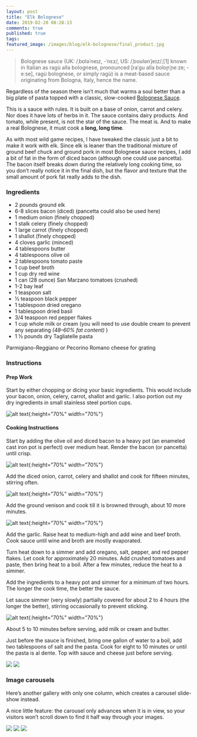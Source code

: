 ```yaml
---
layout: post
title: "Elk Bolognese"
date: 2019-02-20 08:28:13
comments: true
published: true
tags:
featured_image: /images/blog/elk-bolognese/final_product.jpg
---
```


> Bolognese sauce (UK: /ˌbɒləˈneɪz, -ˈnɛz/, US: /ˌboʊlənˈjeɪz/;[1] known in Italian as ragù alla bolognese, pronounced [raˈɡu alla boloɲˈɲeːze; -eːse], ragù bolognese, or simply ragù) is a meat-based sauce originating from Bologna, Italy, hence the name.

Regardless of the season there isn’t much that warms a soul better than a big plate of pasta topped with a classic, slow-cooked [Bolognese Sauce](https://en.wikipedia.org/wiki/Bolognese_sauce "Bolognese Sauce").

This is a sauce with rules. It is built on a base of onion, carrot and celery. Nor does it have lots of herbs in it. The sauce contains dairy products. And tomato, while present, is not the star of the sauce. The meat is. And to make a real Bolognese, it must cook a **long, long time**.

As with most wild game recipes, I have tweaked the classic just a bit to make it work with elk. Since elk is leaner than the traditional mixture of ground beef chuck and ground pork in most Bolognese sauce recipes, I add a bit of fat in the form of diced bacon (although one could use pancetta). The bacon itself breaks down during the relatively long cooking time, so you don’t really notice it in the final dish, but the flavor and texture that the small amount of pork fat really adds to the dish.

### Ingredients

* 2 pounds ground elk
* 6-8 slices bacon (diced) (pancetta could also be used here)
* 1 medium onion (finely chopped)
* 1 stalk celery (finely chopped)
* 1 large carrot (finely chopped)
* 1 shallot (finely chopped)
* 4 cloves garlic (minced)
* 4 tablespoons butter
* 4 tablespoons olive oil
* 2 tablespoons tomato paste
* 1 cup beef broth
* 1 cup dry red wine
* 1 can (28 ounce) San Marzano tomatoes (crushed)
* 1-2 bay leaf
* 1 teaspoon salt
* 1⁄2 teaspoon black pepper
* 1 tablespoon dried oregano
* 1 tablespoon dried basil
* 3/4 teaspoon red pepper flakes
* 1 cup whole milk or cream (you will need to use double cream to prevent any separating _(48–60% fat content)_ )
* 1 ½ pounds dry Tagliatelle pasta

Parmigiano-Reggiano or Pecorino Romano cheese for grating

### Instructions

#### Prep Work

Start by either chopping or dicing your basic ingredients. This would include your bacon, onion, celery, carrot, shallot and garlic. I also portion out my dry ingredients in small stainless steel portion cups.

![alt text](/images/blog/elk-bolognese/ingredients.jpg){:height="70%" width="70%"}

#### Cooking Instructions

Start by adding the olive oil and diced bacon to a heavy pot (an enameled cast iron pot is perfect) over medium heat. Render the bacon (or pancetta) until crisp.

![alt text](/images/blog/elk-bolognese/fat_reduction.jpg){:height="70%" width="70%"}

Add the diced onion, carrot, celery and shallot and cook for fifteen minutes, stirring often.

![alt text](/images/blog/elk-bolognese/mirepoix.jpg){:height="70%" width="70%"}

Add the ground venison and cook till it is browned through, about 10 more minutes.

![alt text](/images/blog/elk-bolognese/browning.jpg){:height="70%" width="70%"}

Add the garlic. Raise heat to medium-high and add wine and beef broth. Cook sauce until wine and broth are mostly evaporated.

Turn heat down to a simmer and add oregano, salt, pepper, and red pepper flakes. Let cook for approximately 20 minutes. Add crushed tomatoes and paste, then bring heat to a boil. After a few minutes, reduce the heat to a simmer.

Add the ingredients to a heavy pot and simmer for a minimum of two hours. The longer the cook time, the better the sauce.

Let sauce simmer (very slowly) partially covered for about 2 to 4 hours (the longer the better), stirring occasionally to prevent sticking.

![alt text](/images/blog/elk-bolognese/sauce.jpg){:height="70%" width="70%"}

About 5 to 10 minutes before serving, add milk or cream and butter.

Just before the sauce is finished, bring one gallon of water to a boil, add two tablespoons of salt and the pasta. Cook for eight to 10 minutes or until the pasta is al dente. Top with sauce and cheese just before serving.


<div class="gallery" data-columns="2">
    <img src="/images/blog/elk-bolognese/ingredients.jpg">
    <img src="/images/blog/elk-bolognese/fat_reduction.jpg">
</div>

<h3 id="image-carousels">Image carousels</h3>

<p>Here’s another gallery with only one column, which creates a carousel slide-show instead.</p>

<p>A nice little feature: the carousel only advances when it is in view, so your visitors won’t scroll down to find it half way through your images.</p>

<div class="gallery" data-columns="1">
	<img src="//d1qmdf3vop2l07.cloudfront.net/jovial-peafowl.cloudvent.net/compressed/c94fa02698266327d880168b020b0eb8.jpg" data-cms-original-src="/images/demo/post-02.jpg" />
	<img src="//d1qmdf3vop2l07.cloudfront.net/jovial-peafowl.cloudvent.net/compressed/e96d10481a70cfcb65a4132a0c34e738.jpg" data-cms-original-src="/images/demo/post-03.jpg" />
	<img src="//d1qmdf3vop2l07.cloudfront.net/jovial-peafowl.cloudvent.net/compressed/48ca1e5f7e2197c39b212d862d7d6124.jpg" data-cms-original-src="/images/demo/post-04.jpg" />
</div>
